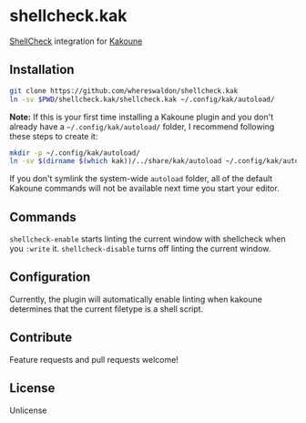 # shellcheck.kak
[ShellCheck](https://www.shellcheck.net) integration for [Kakoune](https://kakoune.org)

## Installation

```bash
git clone https://github.com/whereswaldon/shellcheck.kak
ln -sv $PWD/shellcheck.kak/shellcheck.kak ~/.config/kak/autoload/
```

**Note:** If this is your first time installing a Kakoune plugin and you don't already
have a `~/.config/kak/autoload/` folder, I recommend following these steps to create
it:

```bash
mkdir -p ~/.config/kak/autoload/
ln -sv $(dirname $(which kak))/../share/kak/autoload ~/.config/kak/autoload/system
```

If you don't symlink the system-wide `autoload` folder, all of the default Kakoune
commands will not be available next time you start your editor.

## Commands

`shellcheck-enable` starts linting the current window with shellcheck when you `:write` it.
`shellcheck-disable` turns off linting the current window.

## Configuration

Currently, the plugin will automatically enable linting when kakoune
determines that the current filetype is a shell script.

## Contribute

Feature requests and pull requests welcome!

## License

Unlicense

